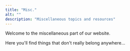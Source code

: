 ```yaml
---
title: "Misc."
alt: ""
description: "Miscellaneous topics and resources"
---
```

Welcome to the miscellaneous part of our website.  
  
Here you'll find things that don't really belong anywhere...